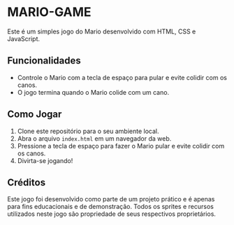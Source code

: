 # MARIO-GAME

Este é um simples jogo do Mario desenvolvido com HTML, CSS e JavaScript.

## Funcionalidades

- Controle o Mario com a tecla de espaço para pular e evite colidir com os canos.
- O jogo termina quando o Mario colide com um cano.

## Como Jogar

1. Clone este repositório para o seu ambiente local.
2. Abra o arquivo `index.html` em um navegador da web.
3. Pressione a tecla de espaço para fazer o Mario pular e evite colidir com os canos.
4. Divirta-se jogando!

## Créditos

Este jogo foi desenvolvido como parte de um projeto prático e é apenas para fins educacionais e de demonstração. Todos os sprites e recursos utilizados neste jogo são propriedade de seus respectivos proprietários.

